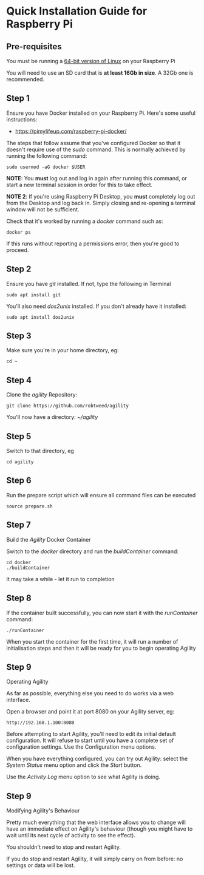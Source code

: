 # Quick Installation Guide for Raspberry Pi

## Pre-requisites

You must be running a [64-bit version of Linux](https://www.raspberrypi.com/software/operating-systems/#raspberry-pi-os-64-bit) 
on your Raspberry Pi

You will need to use an SD card that is **at least 16Gb in size**.  A 32Gb one is recommended.

## Step 1

Ensure you have Docker installed on your Raspberry Pi.  Here's some useful instructions:

- https://pimylifeup.com/raspberry-pi-docker/

The steps that follow assume that you've configured Docker so that it doesn't require use of the *sudo*
command.  This is normally achieved by running the following command:

```console
sudo usermod -aG docker $USER
```

**NOTE**: You **must** log out and log in again after running this command, or start a new terminal session in 
order for this to take effect.

**NOTE 2**: If you're using Raspberry Pi Desktop, you **must** completely log out from the Desktop and log back in. Simply closing 
and re-opening a terminal window will not be sufficient.

Check that it's worked by running a *docker* command such as:

```console
docker ps
```

If this runs without reporting a permissions error, then you're good to proceed.

## Step 2

Ensure you have *git* installed.  If not, type the following in Terminal

```console
sudo apt install git
```

You'll also need *dos2unix* installed.  If you don't already have it installed:

```console
sudo apt install dos2unix
```



## Step 3

Make sure you're in your home directory, eg:

```console
cd ~
```

## Step 4

Clone the *agility* Repository:

```console
git clone https://github.com/robtweed/agility
```

You'll now have a directory: *~/agility*

## Step 5

Switch to that directory, eg

```console
cd agility
```

## Step 6 

Run the prepare script which will ensure all command files can be executed

```console
source prepare.sh
```

## Step 7

Build the *Agility* Docker Container

Switch to the *docker* directory and run the *buildContainer* command:

```console
cd docker
./buildContainer
```

It may take a while - let it run to completion

## Step 8

If the container built successfully, you can now start it with the *runContainer* command:

```console
./runContainer
```

When you start the container for the first time, it will run a number of initialisation steps and
then it will be ready for you to begin operating Agility

## Step 9

Operating Agility

As far as possible, everything else you need to do works via a web interface.

Open a browser and point it at port 8080 on your Agility server, eg:

```console
http://192.168.1.100:8080
```

Before attempting to start Agility, you'll need to edit its initial default configuration.  It will refuse to start until 
you have a complete set of configuration settings.  Use the Configuration menu options.

When you have everything configured, you can try out Agility: select the *System Status* menu option and click the
*Start* button.

Use the *Activity Log* menu option to see what Agility is doing.

## Step 9

Modifying Agility's Behaviour

Pretty much everything that the web interface allows you to change will have an immediate effect on Agility's
behaviour (though you might have to wait until its next cycle of activity to see the effect).  

You shouldn't need to stop and restart Agility.

If you do stop and restart Agility, it will simply carry on from before: no settings or data will be lost.




